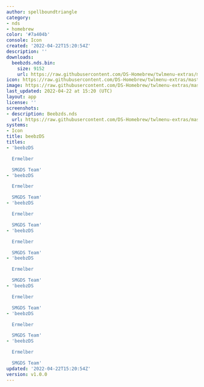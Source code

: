 ```yaml
---
author: spellboundtriangle
category:
- nds
- homebrew
color: '#7a404b'
console: Icon
created: '2022-04-22T15:20:54Z'
description: ''
downloads:
  beebzds.nds.bin:
    size: 9152
    url: https://raw.githubusercontent.com/DS-Homebrew/twlmenu-extras/master/_nds/TWiLightMenu/icons/beebzds.nds.bin
icon: https://raw.githubusercontent.com/DS-Homebrew/twlmenu-extras/master/_nds/TWiLightMenu/icons/gif/beebzds.nds.gif
image: https://raw.githubusercontent.com/DS-Homebrew/twlmenu-extras/master/_nds/TWiLightMenu/icons/gif/beebzds.nds.gif
last_updated: 2022-04-22 at 15:20 (UTC)
layout: app
license: ''
screenshots:
- description: Beebzds.nds
  url: https://raw.githubusercontent.com/DS-Homebrew/twlmenu-extras/master/_nds/TWiLightMenu/icons/gif/beebzds.nds.gif
systems:
- Icon
title: beebzDS
titles:
- 'beebzDS

  Ermelber

  SMGDS Team'
- 'beebzDS

  Ermelber

  SMGDS Team'
- 'beebzDS

  Ermelber

  SMGDS Team'
- 'beebzDS

  Ermelber

  SMGDS Team'
- 'beebzDS

  Ermelber

  SMGDS Team'
- 'beebzDS

  Ermelber

  SMGDS Team'
- 'beebzDS

  Ermelber

  SMGDS Team'
- 'beebzDS

  Ermelber

  SMGDS Team'
updated: '2022-04-22T15:20:54Z'
version: v1.0.0
---
```

